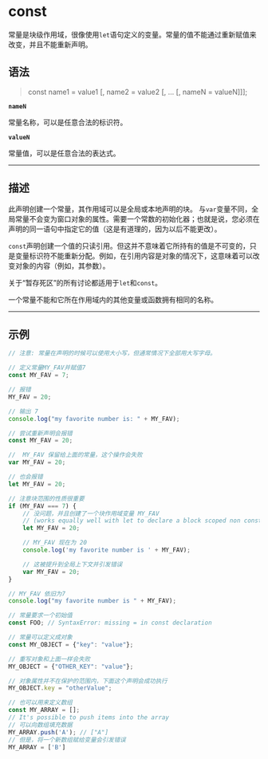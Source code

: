 # const

常量是块级作用域，很像使用`let`语句定义的变量。常量的值不能通过重新赋值来改变，并且不能重新声明。

## 语法

> const name1 = value1 [, name2 = value2 [, ... [, nameN = valueN]]];

**`nameN`**

常量名称，可以是任意合法的标识符。

**`valueN`**

常量值，可以是任意合法的表达式。

---

## 描述

此声明创建一个常量，其作用域可以是全局或本地声明的块。 与`var`变量不同，全局常量不会变为窗口对象的属性。需要一个常数的初始化器；也就是说，您必须在声明的同一语句中指定它的值（这是有道理的，因为以后不能更改）。

`const`声明创建一个值的只读引用。但这并不意味着它所持有的值是不可变的，只是变量标识符不能重新分配。例如，在引用内容是对象的情况下，这意味着可以改变对象的内容（例如，其参数）。

关于“暂存死区”的所有讨论都适用于`let`和`const`。

一个常量不能和它所在作用域内的其他变量或函数拥有相同的名称。

---

## 示例

```javascript
// 注意: 常量在声明的时候可以使用大小写，但通常情况下全部用大写字母。

// 定义常量MY_FAV并赋值7
const MY_FAV = 7;

// 报错
MY_FAV = 20;

// 输出 7
console.log("my favorite number is: " + MY_FAV);

// 尝试重新声明会报错
const MY_FAV = 20;

//  MY_FAV 保留给上面的常量，这个操作会失败
var MY_FAV = 20;

// 也会报错
let MY_FAV = 20;

// 注意块范围的性质很重要
if (MY_FAV === 7) {
    // 没问题，并且创建了一个块作用域变量 MY_FAV
    // (works equally well with let to declare a block scoped non const variable)
    let MY_FAV = 20;

    // MY_FAV 现在为 20
    console.log('my favorite number is ' + MY_FAV);

    // 这被提升到全局上下文并引发错误
    var MY_FAV = 20;
}

// MY_FAV 依旧为7
console.log("my favorite number is " + MY_FAV);

// 常量要求一个初始值
const FOO; // SyntaxError: missing = in const declaration

// 常量可以定义成对象
const MY_OBJECT = {"key": "value"};

// 重写对象和上面一样会失败
MY_OBJECT = {"OTHER_KEY": "value"};

// 对象属性并不在保护的范围内，下面这个声明会成功执行
MY_OBJECT.key = "otherValue";

// 也可以用来定义数组
const MY_ARRAY = [];
// It's possible to push items into the array
// 可以向数组填充数据
MY_ARRAY.push('A'); // ["A"]
// 但是，将一个新数组赋给变量会引发错误
MY_ARRAY = ['B']
```
